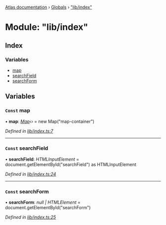 [Atlas documentation](../README.md) › [Globals](../globals.md) › ["lib/index"](_lib_index_.md)

# Module: "lib/index"

## Index

### Variables

* [map](_lib_index_.md#const-map)
* [searchField](_lib_index_.md#const-searchfield)
* [searchForm](_lib_index_.md#const-searchform)

## Variables

### `Const` map

• **map**: *[Map](../classes/_lib_map_.map.md)‹›* = new Map("map-container")

*Defined in [lib/index.ts:7](https://github.com/chronark/atlas/blob/b422706/src/lib/index.ts#L7)*

___

### `Const` searchField

• **searchField**: *HTMLInputElement* = document.getElementById("searchField") as HTMLInputElement

*Defined in [lib/index.ts:24](https://github.com/chronark/atlas/blob/b422706/src/lib/index.ts#L24)*

___

### `Const` searchForm

• **searchForm**: *null | HTMLElement* = document.getElementById("searchForm")

*Defined in [lib/index.ts:25](https://github.com/chronark/atlas/blob/b422706/src/lib/index.ts#L25)*
